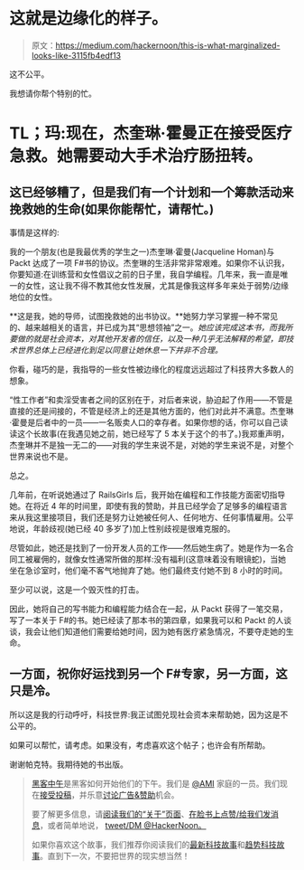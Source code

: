 # 这就是边缘化的样子。

> 原文：<https://medium.com/hackernoon/this-is-what-marginalized-looks-like-3115fb4edf13>

这不公平。

我想请你帮个特别的忙。

# TL；玛:现在，杰奎琳·霍曼正在接受医疗急救。她需要动大手术治疗肠扭转。

## 这已经够糟了，但是我们有一个计划和一个筹款活动来挽救她的生命(如果你能帮忙，请帮忙。)

事情是这样的:

我的一个朋友(也是我最优秀的学生之一)杰奎琳·霍曼(Jacqueline Homan)与 Packt 达成了一项 F#书的协议。杰奎琳的生活非常非常艰难。如果你不认识我，你要知道:在训练营和女性倡议之前的日子里，我自学编程。几年来，我一直是唯一的女性，这让我不得不教其他女性发展，尤其是像我这样多年来处于弱势/边缘地位的女性。

**这是我，她的导师，试图挽救她的出书协议。**她努力学习掌握一种不常见的、越来越相关的语言，并已成为其“思想领袖”之一。*她应该完成这本书，而我所要做的就是社会资本，对其他开发者的信任，以及一种几乎无法解释的希望，即技术世界总体上已经进化到足以同意让她休息一下并非不合理。*

你看，碰巧的是，我指导的一些女性被边缘化的程度远远超过了科技界大多数人的想象。

“性工作者”和卖淫受害者之间的区别在于，对后者来说，胁迫起了作用——不管是直接的还是间接的，不管是经济上的还是其他方面的，他们对此并不满意。杰奎琳·霍曼是后者中的一员——一名贩卖人口的幸存者。如果你想的话，你可以自己读读这个长故事(在我遇见她之前，她已经写了 5 本关于这个的书了。)我郑重声明，杰奎琳并不是独一无二的——对我的学生来说不是，对她的学生来说不是，对整个世界来说也不是。

总之。

几年前，在听说她通过了 RailsGirls 后，我开始在编程和工作技能方面密切指导她。在将近 4 年的时间里，即使有我的赞助，并且已经学会了足够多的编程语言来从我这里接项目，我们还是努力让她被任何人、任何地方、任何事情雇用。公平地说，年龄歧视(她已经 40 多岁了)加上性别歧视是很难克服的。

尽管如此，她还是找到了一份开发人员的工作——然后她生病了。她是作为一名合同工被雇佣的，就像女性通常所做的那样:没有福利(这意味着没有眼镜蛇)，当她坐在急诊室时，他们毫不客气地抛弃了她。他们最终支付她不到 8 小时的时间。

至少可以说，这是一个毁灭性的打击。

因此，她将自己的写书能力和编程能力结合在一起，从 Packt 获得了一笔交易，写了一本关于 F#的书。她已经读了那本书的第四章，如果我可以和 Packt 的人谈谈，我会让他们知道他们需要给她时间，因为她有医疗紧急情况，不要夺走她的生命。

## 一方面，祝你好运找到另一个 F#专家，另一方面，这只是冷。

所以这是我的行动呼吁，科技世界:我正试图兑现社会资本来帮助她，因为这是不公平的。

如果可以帮忙，请考虑。如果没有，考虑喜欢这个帖子；也许会有所帮助。

谢谢帕克特。我期待她的书出版。

> [黑客中午](http://bit.ly/Hackernoon)是黑客如何开始他们的下午。我们是 [@AMI](http://bit.ly/atAMIatAMI) 家庭的一员。我们现在[接受投稿](http://bit.ly/hackernoonsubmission)，并乐意[讨论广告&赞助](mailto:partners@amipublications.com)机会。
> 
> 要了解更多信息，请[阅读我们的“关于”页面](https://goo.gl/4ofytp)、[在脸书上点赞/给我们发消息](http://bit.ly/HackernoonFB)，或者简单地说， [tweet/DM @HackerNoon。](https://goo.gl/k7XYbx)
> 
> 如果你喜欢这个故事，我们推荐你阅读我们的[最新科技故事](http://bit.ly/hackernoonlatestt)和[趋势科技故事](https://hackernoon.com/trending)。直到下一次，不要把世界的现实想当然！